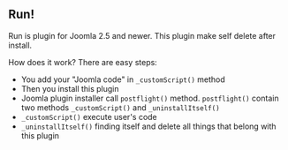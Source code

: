 Run!
---

Run is plugin for Joomla 2.5 and newer. This plugin make self delete after install.

How does it work? There are easy steps:

* You add your "Joomla code" in `_customScript()` method
* Then you install this plugin
* Joomla plugin installer call `postflight()` method. `postflight()` contain two methods `_customScript()` and `_uninstallItself()`
* `_customScript()` execute user's code
* `_uninstallItself()` finding itself and delete all things that belong with this plugin
